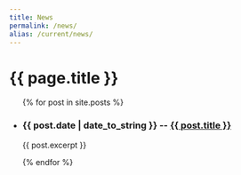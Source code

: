 ```yaml
---
title: News
permalink: /news/
alias: /current/news/
---
```

<h1>{{ page.title }}</h1>

<ul>
  {% for post in site.posts %}
    <li class="prettylistitem">
      <h3>{{ post.date | date_to_string }} -- <a href="{{ post.url | relative_url }}">{{ post.title }}</a></h3>
      <p>{{ post.excerpt }}</p>
    </li>
  {% endfor %}
</ul>